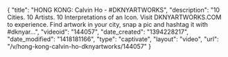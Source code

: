 {
    "title": "HONG KONG: Calvin Ho - #DKNYARTWORKS",
    "description": "10 Cities. 10 Artists. 10 Interpretations of an Icon. Visit DKNYARTWORKS.COM to experience. Find artwork in your city, snap a pic and hashtag it with #dknyar...",
    "videoid": "144057",
    "date_created": "1394228217",
    "date_modified": "1418181166",
    "type": "captivate",
    "layout": "video",
    "url": "\/v\/hong-kong-calvin-ho-dknyartworks\/144057"
}